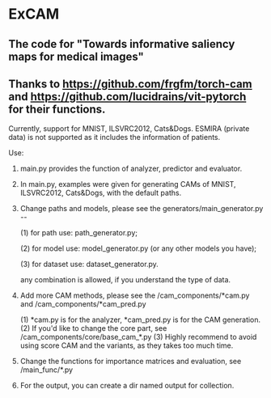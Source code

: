 # ExCAM

## The code for "Towards informative saliency maps for medical images" 

## Thanks to https://github.com/frgfm/torch-cam and https://github.com/lucidrains/vit-pytorch for their functions.

Currently, support for MNIST, ILSVRC2012, Cats&Dogs. ESMIRA (private data) is not supported as it includes the information of patients.

Use:

1. main.py provides the function of analyzer, predictor and evaluator.

2. In main.py, examples were given for generating CAMs of MNIST, ILSVRC2012, Cats&Dogs, with the default paths.

3. Change paths and models, please see the generators/main_generator.py --

    (1) for path use: path_generator.py;
    
    (2) for model use: model_generator.py (or any other models you have);
    
    (3) for dataset use: dataset_generator.py.
    
    any combination is allowed, if you understand the type of data.
 
 4. Add more CAM methods, please see the /cam_components/\*cam.py and  /cam_components/\*cam_pred.py
 
    (1) \*cam.py is for the analyzer, \*cam_pred.py is for the CAM generation.
    (2) If you'd like to change the core part, see /cam_components/core/base_cam_\*.py
    (3) Highly recommend to avoid using score CAM and the variants, as they takes too much time.

5. Change the functions for importance matrices and evaluation, see /main_func/*.py


6. For the output, you can create a dir named output for collection.

